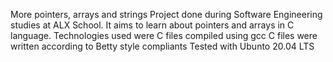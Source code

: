 More pointers, arrays and strings
Project done during Software Engineering studies at ALX School. It aims to learn about pointers and arrays in C language.
Technologies used were C files compiled using gcc
C files were written according to Betty style compliants
Tested with Ubunto 20.04 LTS
